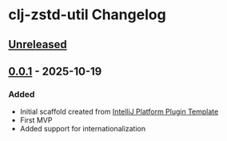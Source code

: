 <!-- Keep a Changelog guide -> https://keepachangelog.com -->

# clj-zstd-util Changelog

## [Unreleased]

## [0.0.1] - 2025-10-19

### Added

- Initial scaffold created from [IntelliJ Platform Plugin Template](https://github.com/JetBrains/intellij-platform-plugin-template)
- First MVP
- Added support for internationalization

[Unreleased]: https://github.com/chenlijun99/jetbrains-assignment/compare/v0.0.1...HEAD
[0.0.1]: https://github.com/chenlijun99/jetbrains-assignment/commits/v0.0.1

